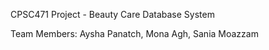 CPSC471 Project - Beauty Care Database System

Team Members: Aysha Panatch, Mona Agh, Sania Moazzam
